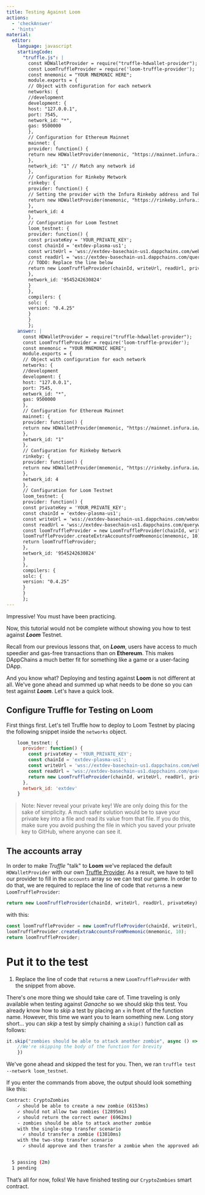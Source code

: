 ```yaml
---
title: Testing Against Loom
actions:
  - 'checkAnswer'
  - 'hints'
material:
  editor:
    language: javascript
    startingCode:
      "truffle.js": |
        const HDWalletProvider = require("truffle-hdwallet-provider");
        const LoomTruffleProvider = require('loom-truffle-provider');
        const mnemonic = "YOUR MNEMONIC HERE";
        module.exports = {
        // Object with configuration for each network
        networks: {
        //development
        development: {
        host: "127.0.0.1",
        port: 7545,
        network_id: "*",
        gas: 9500000
        },
        // Configuration for Ethereum Mainnet
        mainnet: {
        provider: function() {
        return new HDWalletProvider(mnemonic, "https://mainnet.infura.io/v3/<YOUR_INFURA_API_KEY>")
        },
        network_id: "1" // Match any network id
        },
        // Configuration for Rinkeby Metwork
        rinkeby: {
        provider: function() {
        // Setting the provider with the Infura Rinkeby address and Token
        return new HDWalletProvider(mnemonic, "https://rinkeby.infura.io/v3/<YOUR_INFURA_API_KEY>")
        },
        network_id: 4
        },
        // Configuration for Loom Testnet
        loom_testnet: {
        provider: function() {
        const privateKey = 'YOUR_PRIVATE_KEY';
        const chainId = 'extdev-plasma-us1';
        const writeUrl = 'wss://extdev-basechain-us1.dappchains.com/websocket';
        const readUrl = 'wss://extdev-basechain-us1.dappchains.com/queryws';
        // TODO: Replace the line below
        return new LoomTruffleProvider(chainId, writeUrl, readUrl, privateKey);
        },
        network_id: '9545242630824'
        }
        },
        compilers: {
        solc: {
        version: "0.4.25"
        }
        }
        };
    answer: |
      const HDWalletProvider = require("truffle-hdwallet-provider");
      const LoomTruffleProvider = require('loom-truffle-provider');
      const mnemonic = "YOUR MNEMONIC HERE";
      module.exports = {
      // Object with configuration for each network
      networks: {
      //development
      development: {
      host: "127.0.0.1",
      port: 7545,
      network_id: "*",
      gas: 9500000
      },
      // Configuration for Ethereum Mainnet
      mainnet: {
      provider: function() {
      return new HDWalletProvider(mnemonic, "https://mainnet.infura.io/v3/<YOUR_INFURA_API_KEY>")
      },
      network_id: "1"
      },
      // Configuration for Rinkeby Network
      rinkeby: {
      provider: function() {
      return new HDWalletProvider(mnemonic, "https://rinkeby.infura.io/v3/<YOUR_INFURA_API_KEY>")
      },
      network_id: 4
      },
      // Configuration for Loom Testnet
      loom_testnet: {
      provider: function() {
      const privateKey = 'YOUR_PRIVATE_KEY';
      const chainId = 'extdev-plasma-us1';
      const writeUrl = 'wss://extdev-basechain-us1.dappchains.com/websocket';
      const readUrl = 'wss://extdev-basechain-us1.dappchains.com/queryws';
      const loomTruffleProvider = new LoomTruffleProvider(chainId, writeUrl, readUrl, privateKey);
      loomTruffleProvider.createExtraAccountsFromMnemonic(mnemonic, 10);
      return loomTruffleProvider;
      },
      network_id: '9545242630824'
      }
      },
      compilers: {
      solc: {
      version: "0.4.25"
      }
      }
      };
---
```


Impressive! You must have been practicing.

Now, this tutorial would not be complete without showing you how to test against **_Loom_** Testnet.

Recall from our previous lessons that, on  **_Loom_**, users have access to much speedier and gas-free transactions than on **Ethereum**. This makes DAppChains a much better fit for something like a game or a user-facing DApp.

And you know what? Deploying and testing against **Loom** is not different at all. We've gone ahead and summed up what needs to be done so you can test against **_Loom_**. Let's have a quick look.

## Configure Truffle for Testing on **Loom**

First things first. Let's tell Truffle how to deploy to Loom Testnet by placing the following snippet inside the `networks` object.

```javascript
    loom_testnet: {
      provider: function() {
        const privateKey = 'YOUR_PRIVATE_KEY';
        const chainId = 'extdev-plasma-us1';
        const writeUrl = 'wss://extdev-basechain-us1.dappchains.com/websocket';
        const readUrl = 'wss://extdev-basechain-us1.dappchains.com/queryws';
        return new LoomTruffleProvider(chainId, writeUrl, readUrl, privateKey);
      },
      network_id: 'extdev'
    }
```
> Note: Never reveal your private key! We are only doing this for the sake of simplicity. A much safer solution would be to save your private key into a file and read its value from that file. If you do this, make sure you avoid pushing the file in which you saved your private key to GitHub, where anyone can see it.

## The accounts array

In order to make _Truffle_ "talk" to **Loom** we've replaced the default `HDWalletProvider` with our own <a href="https://github.com/loomnetwork/loom-truffle-provider" target=_blank>Truffle Provider</a>. As a result, we have to tell our provider to fill in the `accounts` array so we can test our game. In order to do that, we are required to replace the line of code that `return`s a new `LoomTruffleProvider`:

```javascript
return new LoomTruffleProvider(chainId, writeUrl, readUrl, privateKey)
```

 with this:

```javascript
const loomTruffleProvider = new LoomTruffleProvider(chainId, writeUrl, readUrl, privateKey);
loomTruffleProvider.createExtraAccountsFromMnemonic(mnemonic, 10);
return loomTruffleProvider;
```

# Put it to the test

1.  Replace the line of code that `return`s a new `LoomTruffleProvider` with the snippet from above.


There's one more thing we should take care of. Time traveling is only available when testing against _Ganache_ so we should skip this test. You already know how to _skip_ a test by placing an `x` in front of the function name. However, this time we want you to learn something new. Long story short... you can _skip_ a test by simply chaining a `skip()` function call as follows:

```javascript
it.skip("zombies should be able to attack another zombie", async () => {
    //We're skipping the body of the function for brevity
    })
```

We've gone ahead and skipped the test for you. Then, we ran `truffle test --network loom_testnet`.

If you enter the commands from above, the output should look something like this:

```bash
Contract: CryptoZombies
    ✓ should be able to create a new zombie (6153ms)
    ✓ should not allow two zombies (12895ms)
    ✓ should return the correct owner (6962ms)
    - zombies should be able to attack another zombie
    with the single-step transfer scenario
      ✓ should transfer a zombie (13810ms)
    with the two-step transfer scenario
      ✓ should approve and then transfer a zombie when the approved address calls transferForm (22388ms)


  5 passing (2m)
  1 pending
  ```

That’s all for now, folks! We have finished testing our `CryptoZombies` smart contract.
